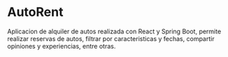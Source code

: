 # AutoRent
Aplicacion de alquiler de autos realizada con React y Spring Boot, permite realizar reservas de autos, filtrar por caracteristicas y fechas, compartir opiniones y experiencias, entre otras.

